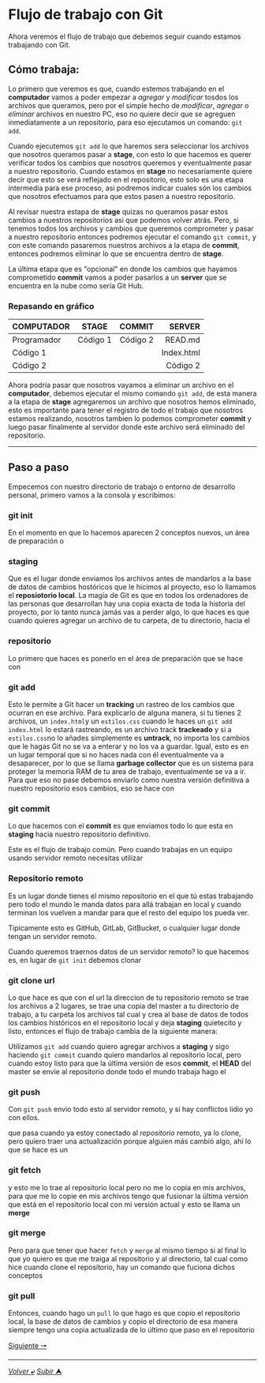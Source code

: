 # Flujo de trabajo con Git
Ahora veremos el flujo de trabajo que debemos seguir cuando estamos trabajando con Git.

## Cómo trabaja:
Lo primero que veremos es que, cuando estemos trabajando en el **computador** vamos a poder empezar a *agregar* y *modificar* tosdos los archivos que queramos, pero por el simple hecho de *modificar*, *agregar* o *eliminar* archivos en nuestro PC, eso no quiere decir que se agreguen inmediatamente  a un repositorio, para eso ejecutamos un comando: `git add`.

Cuando ejecutemos `git add` lo que haremos sera seleccionar los archivos que nosotros queramos pasar a **stage**, con esto lo que hacemos es querer verificar todos los cambios que nosotros queremos y eventualmente pasar a nuestro repositorio. Cuando estamos en **stage** no necesariamente quiere decir que esto se verá reflejado en el repositorio, esto solo es una etapa intermedia para ese proceso, asi podremos indicar cuales són los cambios que nosotros efectuamos para que estos pasen a nuestro repositorio.

Al revisar nuestra estapa de **stage** quizas no queramos pasar estos cambios a nuestros repositorios asi que podemos volver atrás. Pero, si tenemos todos los archivos y cambios que queremos comprometer y pasar a nuestro repositorio entonces podremos ejecutar el comando `git commit`, y con este comando pasaremos nuestros archivos a la etapa de **commit**, entonces podremos eliminar lo que se encuentra dentro de **stage**.

La última etapa que es "opcional" en donde los cambios que hayamos comprometido **commit** vamos a poder pasarlos a un **server** que se encuentra en la nube como sería Git Hub.

### Repasando en gráfico

| COMPUTADOR    | STAGE           | COMMIT      | SERVER        |
|---------------|:---------------:|------------:|--------------:|
| Programador   | Código 1        | Código 2    | READ.md       |
| Código 1      |                 |             | Index.html    |
| Código 2      |                 |             | Código 2      |

Ahora podría pasar que nosotros vayamos a eliminar un archivo en el **computador**, debemos ejecutar el mismo comando `git add`, de esta manera a la etapa de **stage** agregaremos un archivo que nosotros hemos eliminado, esto  es importante para tener el registro de todo el trabajo que nosotros estamos realizando, nosotros tambien lo podemos comprometer **commit** y luego pasar finalmente al servidor donde este archivo será eliminado del repositorio.

---
## Paso a paso

Empecemos con nuestro directorio de trabajo o entorno de desarrollo personal, primero vamos a la consola y escribimos:

### git init

En el momento en que lo hacemos aparecen 2 conceptos nuevos, un área de preparación o 

### staging

Que es el lugar donde enviamos los archivos antes de mandarlos a la base de datos de cambios hostóricos que le hicimos al proyecto, eso lo llamamos el **reposiotorio local**.
La magia de Git es que en todos los ordenadores de las personas que desarrollan hay una copia exacta de toda la historia del proyecto, por lo tanto nunca jamás vas a perder algo, lo que haces es que cuando quieres agregar un archivo de tu carpeta, de tu directorio, hacia el

### repositorio

Lo primero que haces es ponerlo en el área de preparación que se hace con

### git add

Esto le permite a Git hacer un **tracking** un rastreo de los cambios que ocurran en ese archivo. Para explicarlo de alguna manera, si tu tienes 2 archivos, un `index.html`y un `estilos.css` cuando le haces un `git add index.html` lo estará rastreando, es un archivo track **trackeado** y si a `estilos.css`no lo añades simplemente es **untrack**, no importa los cambios que le hagas Git no se va a enterar y no los va a guardar. Igual, esto es en un lugar temporal que si no haces nada con él eventualmente va a desaparecer, por lo que se llama **garbage collector** que es un sistema para proteger la memoria RAM de tu area de trabajo, eventualmente se va a ir. Para que eso no pase debemos enviarlo como nuestra versión definitiva a nuestro repositorio esos cambios, eso se hace con

### git commit

Lo que hacemos con el **commit** es que enviamos todo lo que esta en **staging** hacia nuestro repositorio definitivo.

Este es el flujo de trabajo común. Pero cuando trabajas en un equipo usando servidor remoto necesitas utilizar 

### Repositorio remoto

Es un lugar donde tienes el mismo repositorio en el que tú estas trabajando pero todo el mundo le manda datos para allá trabajan en local y cuando terminan los vuelven a mandar para que el resto del equipo los pueda ver.

Tipicamente esto es GitHub, GitLab, GitBucket, o cualquier lugar donde tengan un servidor remoto.

Cuando queremos traernos datos de un servidor remoto? lo que hacemos es, en lugar de `git init` debemos clonar

### git clone url

Lo que hace es que con el url la direccion de tu repositorio remoto se trae los archivos a 2 lugares, se trae una copia del master a tu directorio de trabajo, a tu carpeta los archivos tal cual y crea al base de datos de todos los cambios históricos en el repositorio local y deja **staging** quietecito y listo, entonces el flujo de trabajo cambia de la siguiente manera:

Utilizamos `git add` cuando quiero agregar archivos a **staging** y sigo haciendo `git commit` cuando quiero mandarlos al repositorio local, pero cuando estoy listo para que la última versión de esos **commit**, el **HEAD** del master se envie al repositorio donde todo el mundo trabaja hago el

### git push

Con `git push` envio todo esto al servidor remoto, y si hay conflictos lidio yo con ellos.

que pasa cuando ya estoy conectado al *repositorio* remoto, ya lo clone, pero quiero traer una actualización porque alguien más cambió algo, ahí lo que se hace es un

### git fetch

y esto me lo trae al repositorio local pero no me lo copia en mis archivos, para que me lo copie en mis archivos tengo que fusionar la última versión que está en el repositorio local con mi versión actual y esto se llama un **merge**

### git merge

Pero para que tener que hacer `fetch` y `merge` al mismo tiempo si al final lo que yo quiero es que me traiga al repositorio y al directorio, tal cual como hice cuando clone el repositorio, hay un comando que fuciona dichos conceptos

### git pull

Entonces, cuando hago un `pull` lo que hago es que copio el repositorio local, la base de datos de cambios y copio el directorio de esa manera siempre tengo una copia actualizada de lo último que paso en el repositorio

[Siguiente **&#129042;**](007_Guardando_Cambios_En_Repositorio.md "Guardando cambios en el repositorio")

---
[*Volver* **&ldca;**](README.md "Ir a Readme") [*Subir* **&#11165;**](# "Ir al título")


